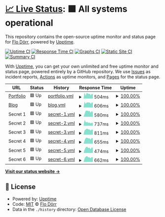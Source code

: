 # [📈 Live Status](https://status.flodoerr.com): <!--live status--> **🟩 All systems operational**

This repository contains the open-source uptime monitor and status page for [Flo Dörr](https://flodoerr.com/), powered by [Upptime](https://github.com/upptime/upptime).

[![Uptime CI](https://github.com/flokol120/uptime/workflows/Uptime%20CI/badge.svg)](https://github.com/flokol120/uptime/actions?query=workflow%3A%22Uptime+CI%22)
[![Response Time CI](https://github.com/flokol120/uptime/workflows/Response%20Time%20CI/badge.svg)](https://github.com/flokol120/uptime/actions?query=workflow%3A%22Response+Time+CI%22)
[![Graphs CI](https://github.com/flokol120/uptime/workflows/Graphs%20CI/badge.svg)](https://github.com/flokol120/uptime/actions?query=workflow%3A%22Graphs+CI%22)
[![Static Site CI](https://github.com/flokol120/uptime/workflows/Static%20Site%20CI/badge.svg)](https://github.com/flokol120/uptime/actions?query=workflow%3A%22Static+Site+CI%22)
[![Summary CI](https://github.com/flokol120/uptime/workflows/Summary%20CI/badge.svg)](https://github.com/flokol120/uptime/actions?query=workflow%3A%22Summary+CI%22)

With [Upptime](https://upptime.js.org), you can get your own unlimited and free uptime monitor and status page, powered entirely by a GitHub repository. We use [Issues](https://github.com/flokol120/uptime/issues) as incident reports, [Actions](https://github.com/flokol120/uptime/actions) as uptime monitors, and [Pages](https://status.flodoerr.com) for the status page.

<!--start: status pages-->
<!-- This summary is generated by Upptime (https://github.com/upptime/upptime) -->
<!-- Do not edit this manually, your changes will be overwritten -->
<!-- prettier-ignore -->
| URL | Status | History | Response Time | Uptime |
| --- | ------ | ------- | ------------- | ------ |
| <img alt="" src="https://icons.duckduckgo.com/ip3/flodoerr.com.ico" height="13"> [Portfolio](https://flodoerr.com) | 🟩 Up | [portfolio.yml](https://github.com/flokol120/uptime/commits/HEAD/history/portfolio.yml) | <details><summary><img alt="Response time graph" src="./graphs/portfolio/response-time-week.png" height="20"> 504ms</summary><br><a href="https://status.flodoerr.com/history/portfolio"><img alt="Response time 504" src="https://img.shields.io/endpoint?url=https%3A%2F%2Fraw.githubusercontent.com%2Fflokol120%2Fuptime%2FHEAD%2Fapi%2Fportfolio%2Fresponse-time.json"></a><br><a href="https://status.flodoerr.com/history/portfolio"><img alt="24-hour response time 491" src="https://img.shields.io/endpoint?url=https%3A%2F%2Fraw.githubusercontent.com%2Fflokol120%2Fuptime%2FHEAD%2Fapi%2Fportfolio%2Fresponse-time-day.json"></a><br><a href="https://status.flodoerr.com/history/portfolio"><img alt="7-day response time 504" src="https://img.shields.io/endpoint?url=https%3A%2F%2Fraw.githubusercontent.com%2Fflokol120%2Fuptime%2FHEAD%2Fapi%2Fportfolio%2Fresponse-time-week.json"></a><br><a href="https://status.flodoerr.com/history/portfolio"><img alt="30-day response time 504" src="https://img.shields.io/endpoint?url=https%3A%2F%2Fraw.githubusercontent.com%2Fflokol120%2Fuptime%2FHEAD%2Fapi%2Fportfolio%2Fresponse-time-month.json"></a><br><a href="https://status.flodoerr.com/history/portfolio"><img alt="1-year response time 504" src="https://img.shields.io/endpoint?url=https%3A%2F%2Fraw.githubusercontent.com%2Fflokol120%2Fuptime%2FHEAD%2Fapi%2Fportfolio%2Fresponse-time-year.json"></a></details> | <details><summary><a href="https://status.flodoerr.com/history/portfolio">100.00%</a></summary><a href="https://status.flodoerr.com/history/portfolio"><img alt="All-time uptime 100.00%" src="https://img.shields.io/endpoint?url=https%3A%2F%2Fraw.githubusercontent.com%2Fflokol120%2Fuptime%2FHEAD%2Fapi%2Fportfolio%2Fuptime.json"></a><br><a href="https://status.flodoerr.com/history/portfolio"><img alt="24-hour uptime 100.00%" src="https://img.shields.io/endpoint?url=https%3A%2F%2Fraw.githubusercontent.com%2Fflokol120%2Fuptime%2FHEAD%2Fapi%2Fportfolio%2Fuptime-day.json"></a><br><a href="https://status.flodoerr.com/history/portfolio"><img alt="7-day uptime 100.00%" src="https://img.shields.io/endpoint?url=https%3A%2F%2Fraw.githubusercontent.com%2Fflokol120%2Fuptime%2FHEAD%2Fapi%2Fportfolio%2Fuptime-week.json"></a><br><a href="https://status.flodoerr.com/history/portfolio"><img alt="30-day uptime 100.00%" src="https://img.shields.io/endpoint?url=https%3A%2F%2Fraw.githubusercontent.com%2Fflokol120%2Fuptime%2FHEAD%2Fapi%2Fportfolio%2Fuptime-month.json"></a><br><a href="https://status.flodoerr.com/history/portfolio"><img alt="1-year uptime 100.00%" src="https://img.shields.io/endpoint?url=https%3A%2F%2Fraw.githubusercontent.com%2Fflokol120%2Fuptime%2FHEAD%2Fapi%2Fportfolio%2Fuptime-year.json"></a></details>
| <img alt="" src="https://icons.duckduckgo.com/ip3/blog.flodoerr.com.ico" height="13"> [Blog](https://blog.flodoerr.com) | 🟩 Up | [blog.yml](https://github.com/flokol120/uptime/commits/HEAD/history/blog.yml) | <details><summary><img alt="Response time graph" src="./graphs/blog/response-time-week.png" height="20"> 606ms</summary><br><a href="https://status.flodoerr.com/history/blog"><img alt="Response time 606" src="https://img.shields.io/endpoint?url=https%3A%2F%2Fraw.githubusercontent.com%2Fflokol120%2Fuptime%2FHEAD%2Fapi%2Fblog%2Fresponse-time.json"></a><br><a href="https://status.flodoerr.com/history/blog"><img alt="24-hour response time 588" src="https://img.shields.io/endpoint?url=https%3A%2F%2Fraw.githubusercontent.com%2Fflokol120%2Fuptime%2FHEAD%2Fapi%2Fblog%2Fresponse-time-day.json"></a><br><a href="https://status.flodoerr.com/history/blog"><img alt="7-day response time 606" src="https://img.shields.io/endpoint?url=https%3A%2F%2Fraw.githubusercontent.com%2Fflokol120%2Fuptime%2FHEAD%2Fapi%2Fblog%2Fresponse-time-week.json"></a><br><a href="https://status.flodoerr.com/history/blog"><img alt="30-day response time 606" src="https://img.shields.io/endpoint?url=https%3A%2F%2Fraw.githubusercontent.com%2Fflokol120%2Fuptime%2FHEAD%2Fapi%2Fblog%2Fresponse-time-month.json"></a><br><a href="https://status.flodoerr.com/history/blog"><img alt="1-year response time 606" src="https://img.shields.io/endpoint?url=https%3A%2F%2Fraw.githubusercontent.com%2Fflokol120%2Fuptime%2FHEAD%2Fapi%2Fblog%2Fresponse-time-year.json"></a></details> | <details><summary><a href="https://status.flodoerr.com/history/blog">100.00%</a></summary><a href="https://status.flodoerr.com/history/blog"><img alt="All-time uptime 100.00%" src="https://img.shields.io/endpoint?url=https%3A%2F%2Fraw.githubusercontent.com%2Fflokol120%2Fuptime%2FHEAD%2Fapi%2Fblog%2Fuptime.json"></a><br><a href="https://status.flodoerr.com/history/blog"><img alt="24-hour uptime 100.00%" src="https://img.shields.io/endpoint?url=https%3A%2F%2Fraw.githubusercontent.com%2Fflokol120%2Fuptime%2FHEAD%2Fapi%2Fblog%2Fuptime-day.json"></a><br><a href="https://status.flodoerr.com/history/blog"><img alt="7-day uptime 100.00%" src="https://img.shields.io/endpoint?url=https%3A%2F%2Fraw.githubusercontent.com%2Fflokol120%2Fuptime%2FHEAD%2Fapi%2Fblog%2Fuptime-week.json"></a><br><a href="https://status.flodoerr.com/history/blog"><img alt="30-day uptime 100.00%" src="https://img.shields.io/endpoint?url=https%3A%2F%2Fraw.githubusercontent.com%2Fflokol120%2Fuptime%2FHEAD%2Fapi%2Fblog%2Fuptime-month.json"></a><br><a href="https://status.flodoerr.com/history/blog"><img alt="1-year uptime 100.00%" src="https://img.shields.io/endpoint?url=https%3A%2F%2Fraw.githubusercontent.com%2Fflokol120%2Fuptime%2FHEAD%2Fapi%2Fblog%2Fuptime-year.json"></a></details>
| <img alt="" src="https://icons.duckduckgo.com/ip3/null.ico" height="13"> Secret 1 | 🟩 Up | [secret-1.yml](https://github.com/flokol120/uptime/commits/HEAD/history/secret-1.yml) | <details><summary><img alt="Response time graph" src="./graphs/secret-1/response-time-week.png" height="20"> 580ms</summary><br><a href="https://status.flodoerr.com/history/secret-1"><img alt="Response time 580" src="https://img.shields.io/endpoint?url=https%3A%2F%2Fraw.githubusercontent.com%2Fflokol120%2Fuptime%2FHEAD%2Fapi%2Fsecret-1%2Fresponse-time.json"></a><br><a href="https://status.flodoerr.com/history/secret-1"><img alt="24-hour response time 592" src="https://img.shields.io/endpoint?url=https%3A%2F%2Fraw.githubusercontent.com%2Fflokol120%2Fuptime%2FHEAD%2Fapi%2Fsecret-1%2Fresponse-time-day.json"></a><br><a href="https://status.flodoerr.com/history/secret-1"><img alt="7-day response time 580" src="https://img.shields.io/endpoint?url=https%3A%2F%2Fraw.githubusercontent.com%2Fflokol120%2Fuptime%2FHEAD%2Fapi%2Fsecret-1%2Fresponse-time-week.json"></a><br><a href="https://status.flodoerr.com/history/secret-1"><img alt="30-day response time 580" src="https://img.shields.io/endpoint?url=https%3A%2F%2Fraw.githubusercontent.com%2Fflokol120%2Fuptime%2FHEAD%2Fapi%2Fsecret-1%2Fresponse-time-month.json"></a><br><a href="https://status.flodoerr.com/history/secret-1"><img alt="1-year response time 580" src="https://img.shields.io/endpoint?url=https%3A%2F%2Fraw.githubusercontent.com%2Fflokol120%2Fuptime%2FHEAD%2Fapi%2Fsecret-1%2Fresponse-time-year.json"></a></details> | <details><summary><a href="https://status.flodoerr.com/history/secret-1">100.00%</a></summary><a href="https://status.flodoerr.com/history/secret-1"><img alt="All-time uptime 100.00%" src="https://img.shields.io/endpoint?url=https%3A%2F%2Fraw.githubusercontent.com%2Fflokol120%2Fuptime%2FHEAD%2Fapi%2Fsecret-1%2Fuptime.json"></a><br><a href="https://status.flodoerr.com/history/secret-1"><img alt="24-hour uptime 100.00%" src="https://img.shields.io/endpoint?url=https%3A%2F%2Fraw.githubusercontent.com%2Fflokol120%2Fuptime%2FHEAD%2Fapi%2Fsecret-1%2Fuptime-day.json"></a><br><a href="https://status.flodoerr.com/history/secret-1"><img alt="7-day uptime 100.00%" src="https://img.shields.io/endpoint?url=https%3A%2F%2Fraw.githubusercontent.com%2Fflokol120%2Fuptime%2FHEAD%2Fapi%2Fsecret-1%2Fuptime-week.json"></a><br><a href="https://status.flodoerr.com/history/secret-1"><img alt="30-day uptime 100.00%" src="https://img.shields.io/endpoint?url=https%3A%2F%2Fraw.githubusercontent.com%2Fflokol120%2Fuptime%2FHEAD%2Fapi%2Fsecret-1%2Fuptime-month.json"></a><br><a href="https://status.flodoerr.com/history/secret-1"><img alt="1-year uptime 100.00%" src="https://img.shields.io/endpoint?url=https%3A%2F%2Fraw.githubusercontent.com%2Fflokol120%2Fuptime%2FHEAD%2Fapi%2Fsecret-1%2Fuptime-year.json"></a></details>
| <img alt="" src="https://icons.duckduckgo.com/ip3/null.ico" height="13"> Secret 2 | 🟩 Up | [secret-2.yml](https://github.com/flokol120/uptime/commits/HEAD/history/secret-2.yml) | <details><summary><img alt="Response time graph" src="./graphs/secret-2/response-time-week.png" height="20"> 737ms</summary><br><a href="https://status.flodoerr.com/history/secret-2"><img alt="Response time 737" src="https://img.shields.io/endpoint?url=https%3A%2F%2Fraw.githubusercontent.com%2Fflokol120%2Fuptime%2FHEAD%2Fapi%2Fsecret-2%2Fresponse-time.json"></a><br><a href="https://status.flodoerr.com/history/secret-2"><img alt="24-hour response time 692" src="https://img.shields.io/endpoint?url=https%3A%2F%2Fraw.githubusercontent.com%2Fflokol120%2Fuptime%2FHEAD%2Fapi%2Fsecret-2%2Fresponse-time-day.json"></a><br><a href="https://status.flodoerr.com/history/secret-2"><img alt="7-day response time 737" src="https://img.shields.io/endpoint?url=https%3A%2F%2Fraw.githubusercontent.com%2Fflokol120%2Fuptime%2FHEAD%2Fapi%2Fsecret-2%2Fresponse-time-week.json"></a><br><a href="https://status.flodoerr.com/history/secret-2"><img alt="30-day response time 737" src="https://img.shields.io/endpoint?url=https%3A%2F%2Fraw.githubusercontent.com%2Fflokol120%2Fuptime%2FHEAD%2Fapi%2Fsecret-2%2Fresponse-time-month.json"></a><br><a href="https://status.flodoerr.com/history/secret-2"><img alt="1-year response time 737" src="https://img.shields.io/endpoint?url=https%3A%2F%2Fraw.githubusercontent.com%2Fflokol120%2Fuptime%2FHEAD%2Fapi%2Fsecret-2%2Fresponse-time-year.json"></a></details> | <details><summary><a href="https://status.flodoerr.com/history/secret-2">100.00%</a></summary><a href="https://status.flodoerr.com/history/secret-2"><img alt="All-time uptime 100.00%" src="https://img.shields.io/endpoint?url=https%3A%2F%2Fraw.githubusercontent.com%2Fflokol120%2Fuptime%2FHEAD%2Fapi%2Fsecret-2%2Fuptime.json"></a><br><a href="https://status.flodoerr.com/history/secret-2"><img alt="24-hour uptime 100.00%" src="https://img.shields.io/endpoint?url=https%3A%2F%2Fraw.githubusercontent.com%2Fflokol120%2Fuptime%2FHEAD%2Fapi%2Fsecret-2%2Fuptime-day.json"></a><br><a href="https://status.flodoerr.com/history/secret-2"><img alt="7-day uptime 100.00%" src="https://img.shields.io/endpoint?url=https%3A%2F%2Fraw.githubusercontent.com%2Fflokol120%2Fuptime%2FHEAD%2Fapi%2Fsecret-2%2Fuptime-week.json"></a><br><a href="https://status.flodoerr.com/history/secret-2"><img alt="30-day uptime 100.00%" src="https://img.shields.io/endpoint?url=https%3A%2F%2Fraw.githubusercontent.com%2Fflokol120%2Fuptime%2FHEAD%2Fapi%2Fsecret-2%2Fuptime-month.json"></a><br><a href="https://status.flodoerr.com/history/secret-2"><img alt="1-year uptime 100.00%" src="https://img.shields.io/endpoint?url=https%3A%2F%2Fraw.githubusercontent.com%2Fflokol120%2Fuptime%2FHEAD%2Fapi%2Fsecret-2%2Fuptime-year.json"></a></details>
| <img alt="" src="https://icons.duckduckgo.com/ip3/null.ico" height="13"> Secret 3 | 🟩 Up | [secret-3.yml](https://github.com/flokol120/uptime/commits/HEAD/history/secret-3.yml) | <details><summary><img alt="Response time graph" src="./graphs/secret-3/response-time-week.png" height="20"> 811ms</summary><br><a href="https://status.flodoerr.com/history/secret-3"><img alt="Response time 811" src="https://img.shields.io/endpoint?url=https%3A%2F%2Fraw.githubusercontent.com%2Fflokol120%2Fuptime%2FHEAD%2Fapi%2Fsecret-3%2Fresponse-time.json"></a><br><a href="https://status.flodoerr.com/history/secret-3"><img alt="24-hour response time 819" src="https://img.shields.io/endpoint?url=https%3A%2F%2Fraw.githubusercontent.com%2Fflokol120%2Fuptime%2FHEAD%2Fapi%2Fsecret-3%2Fresponse-time-day.json"></a><br><a href="https://status.flodoerr.com/history/secret-3"><img alt="7-day response time 811" src="https://img.shields.io/endpoint?url=https%3A%2F%2Fraw.githubusercontent.com%2Fflokol120%2Fuptime%2FHEAD%2Fapi%2Fsecret-3%2Fresponse-time-week.json"></a><br><a href="https://status.flodoerr.com/history/secret-3"><img alt="30-day response time 811" src="https://img.shields.io/endpoint?url=https%3A%2F%2Fraw.githubusercontent.com%2Fflokol120%2Fuptime%2FHEAD%2Fapi%2Fsecret-3%2Fresponse-time-month.json"></a><br><a href="https://status.flodoerr.com/history/secret-3"><img alt="1-year response time 811" src="https://img.shields.io/endpoint?url=https%3A%2F%2Fraw.githubusercontent.com%2Fflokol120%2Fuptime%2FHEAD%2Fapi%2Fsecret-3%2Fresponse-time-year.json"></a></details> | <details><summary><a href="https://status.flodoerr.com/history/secret-3">100.00%</a></summary><a href="https://status.flodoerr.com/history/secret-3"><img alt="All-time uptime 100.00%" src="https://img.shields.io/endpoint?url=https%3A%2F%2Fraw.githubusercontent.com%2Fflokol120%2Fuptime%2FHEAD%2Fapi%2Fsecret-3%2Fuptime.json"></a><br><a href="https://status.flodoerr.com/history/secret-3"><img alt="24-hour uptime 100.00%" src="https://img.shields.io/endpoint?url=https%3A%2F%2Fraw.githubusercontent.com%2Fflokol120%2Fuptime%2FHEAD%2Fapi%2Fsecret-3%2Fuptime-day.json"></a><br><a href="https://status.flodoerr.com/history/secret-3"><img alt="7-day uptime 100.00%" src="https://img.shields.io/endpoint?url=https%3A%2F%2Fraw.githubusercontent.com%2Fflokol120%2Fuptime%2FHEAD%2Fapi%2Fsecret-3%2Fuptime-week.json"></a><br><a href="https://status.flodoerr.com/history/secret-3"><img alt="30-day uptime 100.00%" src="https://img.shields.io/endpoint?url=https%3A%2F%2Fraw.githubusercontent.com%2Fflokol120%2Fuptime%2FHEAD%2Fapi%2Fsecret-3%2Fuptime-month.json"></a><br><a href="https://status.flodoerr.com/history/secret-3"><img alt="1-year uptime 100.00%" src="https://img.shields.io/endpoint?url=https%3A%2F%2Fraw.githubusercontent.com%2Fflokol120%2Fuptime%2FHEAD%2Fapi%2Fsecret-3%2Fuptime-year.json"></a></details>
| <img alt="" src="https://icons.duckduckgo.com/ip3/null.ico" height="13"> Secret 4 | 🟩 Up | [secret-4.yml](https://github.com/flokol120/uptime/commits/HEAD/history/secret-4.yml) | <details><summary><img alt="Response time graph" src="./graphs/secret-4/response-time-week.png" height="20"> 655ms</summary><br><a href="https://status.flodoerr.com/history/secret-4"><img alt="Response time 655" src="https://img.shields.io/endpoint?url=https%3A%2F%2Fraw.githubusercontent.com%2Fflokol120%2Fuptime%2FHEAD%2Fapi%2Fsecret-4%2Fresponse-time.json"></a><br><a href="https://status.flodoerr.com/history/secret-4"><img alt="24-hour response time 686" src="https://img.shields.io/endpoint?url=https%3A%2F%2Fraw.githubusercontent.com%2Fflokol120%2Fuptime%2FHEAD%2Fapi%2Fsecret-4%2Fresponse-time-day.json"></a><br><a href="https://status.flodoerr.com/history/secret-4"><img alt="7-day response time 655" src="https://img.shields.io/endpoint?url=https%3A%2F%2Fraw.githubusercontent.com%2Fflokol120%2Fuptime%2FHEAD%2Fapi%2Fsecret-4%2Fresponse-time-week.json"></a><br><a href="https://status.flodoerr.com/history/secret-4"><img alt="30-day response time 655" src="https://img.shields.io/endpoint?url=https%3A%2F%2Fraw.githubusercontent.com%2Fflokol120%2Fuptime%2FHEAD%2Fapi%2Fsecret-4%2Fresponse-time-month.json"></a><br><a href="https://status.flodoerr.com/history/secret-4"><img alt="1-year response time 655" src="https://img.shields.io/endpoint?url=https%3A%2F%2Fraw.githubusercontent.com%2Fflokol120%2Fuptime%2FHEAD%2Fapi%2Fsecret-4%2Fresponse-time-year.json"></a></details> | <details><summary><a href="https://status.flodoerr.com/history/secret-4">100.00%</a></summary><a href="https://status.flodoerr.com/history/secret-4"><img alt="All-time uptime 100.00%" src="https://img.shields.io/endpoint?url=https%3A%2F%2Fraw.githubusercontent.com%2Fflokol120%2Fuptime%2FHEAD%2Fapi%2Fsecret-4%2Fuptime.json"></a><br><a href="https://status.flodoerr.com/history/secret-4"><img alt="24-hour uptime 100.00%" src="https://img.shields.io/endpoint?url=https%3A%2F%2Fraw.githubusercontent.com%2Fflokol120%2Fuptime%2FHEAD%2Fapi%2Fsecret-4%2Fuptime-day.json"></a><br><a href="https://status.flodoerr.com/history/secret-4"><img alt="7-day uptime 100.00%" src="https://img.shields.io/endpoint?url=https%3A%2F%2Fraw.githubusercontent.com%2Fflokol120%2Fuptime%2FHEAD%2Fapi%2Fsecret-4%2Fuptime-week.json"></a><br><a href="https://status.flodoerr.com/history/secret-4"><img alt="30-day uptime 100.00%" src="https://img.shields.io/endpoint?url=https%3A%2F%2Fraw.githubusercontent.com%2Fflokol120%2Fuptime%2FHEAD%2Fapi%2Fsecret-4%2Fuptime-month.json"></a><br><a href="https://status.flodoerr.com/history/secret-4"><img alt="1-year uptime 100.00%" src="https://img.shields.io/endpoint?url=https%3A%2F%2Fraw.githubusercontent.com%2Fflokol120%2Fuptime%2FHEAD%2Fapi%2Fsecret-4%2Fuptime-year.json"></a></details>
| <img alt="" src="https://icons.duckduckgo.com/ip3/null.ico" height="13"> Secret 5 | 🟩 Up | [secret-5.yml](https://github.com/flokol120/uptime/commits/HEAD/history/secret-5.yml) | <details><summary><img alt="Response time graph" src="./graphs/secret-5/response-time-week.png" height="20"> 474ms</summary><br><a href="https://status.flodoerr.com/history/secret-5"><img alt="Response time 474" src="https://img.shields.io/endpoint?url=https%3A%2F%2Fraw.githubusercontent.com%2Fflokol120%2Fuptime%2FHEAD%2Fapi%2Fsecret-5%2Fresponse-time.json"></a><br><a href="https://status.flodoerr.com/history/secret-5"><img alt="24-hour response time 485" src="https://img.shields.io/endpoint?url=https%3A%2F%2Fraw.githubusercontent.com%2Fflokol120%2Fuptime%2FHEAD%2Fapi%2Fsecret-5%2Fresponse-time-day.json"></a><br><a href="https://status.flodoerr.com/history/secret-5"><img alt="7-day response time 474" src="https://img.shields.io/endpoint?url=https%3A%2F%2Fraw.githubusercontent.com%2Fflokol120%2Fuptime%2FHEAD%2Fapi%2Fsecret-5%2Fresponse-time-week.json"></a><br><a href="https://status.flodoerr.com/history/secret-5"><img alt="30-day response time 474" src="https://img.shields.io/endpoint?url=https%3A%2F%2Fraw.githubusercontent.com%2Fflokol120%2Fuptime%2FHEAD%2Fapi%2Fsecret-5%2Fresponse-time-month.json"></a><br><a href="https://status.flodoerr.com/history/secret-5"><img alt="1-year response time 474" src="https://img.shields.io/endpoint?url=https%3A%2F%2Fraw.githubusercontent.com%2Fflokol120%2Fuptime%2FHEAD%2Fapi%2Fsecret-5%2Fresponse-time-year.json"></a></details> | <details><summary><a href="https://status.flodoerr.com/history/secret-5">100.00%</a></summary><a href="https://status.flodoerr.com/history/secret-5"><img alt="All-time uptime 100.00%" src="https://img.shields.io/endpoint?url=https%3A%2F%2Fraw.githubusercontent.com%2Fflokol120%2Fuptime%2FHEAD%2Fapi%2Fsecret-5%2Fuptime.json"></a><br><a href="https://status.flodoerr.com/history/secret-5"><img alt="24-hour uptime 100.00%" src="https://img.shields.io/endpoint?url=https%3A%2F%2Fraw.githubusercontent.com%2Fflokol120%2Fuptime%2FHEAD%2Fapi%2Fsecret-5%2Fuptime-day.json"></a><br><a href="https://status.flodoerr.com/history/secret-5"><img alt="7-day uptime 100.00%" src="https://img.shields.io/endpoint?url=https%3A%2F%2Fraw.githubusercontent.com%2Fflokol120%2Fuptime%2FHEAD%2Fapi%2Fsecret-5%2Fuptime-week.json"></a><br><a href="https://status.flodoerr.com/history/secret-5"><img alt="30-day uptime 100.00%" src="https://img.shields.io/endpoint?url=https%3A%2F%2Fraw.githubusercontent.com%2Fflokol120%2Fuptime%2FHEAD%2Fapi%2Fsecret-5%2Fuptime-month.json"></a><br><a href="https://status.flodoerr.com/history/secret-5"><img alt="1-year uptime 100.00%" src="https://img.shields.io/endpoint?url=https%3A%2F%2Fraw.githubusercontent.com%2Fflokol120%2Fuptime%2FHEAD%2Fapi%2Fsecret-5%2Fuptime-year.json"></a></details>
| <img alt="" src="https://icons.duckduckgo.com/ip3/null.ico" height="13"> Secret 6 | 🟩 Up | [secret-6.yml](https://github.com/flokol120/uptime/commits/HEAD/history/secret-6.yml) | <details><summary><img alt="Response time graph" src="./graphs/secret-6/response-time-week.png" height="20"> 662ms</summary><br><a href="https://status.flodoerr.com/history/secret-6"><img alt="Response time 662" src="https://img.shields.io/endpoint?url=https%3A%2F%2Fraw.githubusercontent.com%2Fflokol120%2Fuptime%2FHEAD%2Fapi%2Fsecret-6%2Fresponse-time.json"></a><br><a href="https://status.flodoerr.com/history/secret-6"><img alt="24-hour response time 724" src="https://img.shields.io/endpoint?url=https%3A%2F%2Fraw.githubusercontent.com%2Fflokol120%2Fuptime%2FHEAD%2Fapi%2Fsecret-6%2Fresponse-time-day.json"></a><br><a href="https://status.flodoerr.com/history/secret-6"><img alt="7-day response time 662" src="https://img.shields.io/endpoint?url=https%3A%2F%2Fraw.githubusercontent.com%2Fflokol120%2Fuptime%2FHEAD%2Fapi%2Fsecret-6%2Fresponse-time-week.json"></a><br><a href="https://status.flodoerr.com/history/secret-6"><img alt="30-day response time 662" src="https://img.shields.io/endpoint?url=https%3A%2F%2Fraw.githubusercontent.com%2Fflokol120%2Fuptime%2FHEAD%2Fapi%2Fsecret-6%2Fresponse-time-month.json"></a><br><a href="https://status.flodoerr.com/history/secret-6"><img alt="1-year response time 662" src="https://img.shields.io/endpoint?url=https%3A%2F%2Fraw.githubusercontent.com%2Fflokol120%2Fuptime%2FHEAD%2Fapi%2Fsecret-6%2Fresponse-time-year.json"></a></details> | <details><summary><a href="https://status.flodoerr.com/history/secret-6">100.00%</a></summary><a href="https://status.flodoerr.com/history/secret-6"><img alt="All-time uptime 100.00%" src="https://img.shields.io/endpoint?url=https%3A%2F%2Fraw.githubusercontent.com%2Fflokol120%2Fuptime%2FHEAD%2Fapi%2Fsecret-6%2Fuptime.json"></a><br><a href="https://status.flodoerr.com/history/secret-6"><img alt="24-hour uptime 100.00%" src="https://img.shields.io/endpoint?url=https%3A%2F%2Fraw.githubusercontent.com%2Fflokol120%2Fuptime%2FHEAD%2Fapi%2Fsecret-6%2Fuptime-day.json"></a><br><a href="https://status.flodoerr.com/history/secret-6"><img alt="7-day uptime 100.00%" src="https://img.shields.io/endpoint?url=https%3A%2F%2Fraw.githubusercontent.com%2Fflokol120%2Fuptime%2FHEAD%2Fapi%2Fsecret-6%2Fuptime-week.json"></a><br><a href="https://status.flodoerr.com/history/secret-6"><img alt="30-day uptime 100.00%" src="https://img.shields.io/endpoint?url=https%3A%2F%2Fraw.githubusercontent.com%2Fflokol120%2Fuptime%2FHEAD%2Fapi%2Fsecret-6%2Fuptime-month.json"></a><br><a href="https://status.flodoerr.com/history/secret-6"><img alt="1-year uptime 100.00%" src="https://img.shields.io/endpoint?url=https%3A%2F%2Fraw.githubusercontent.com%2Fflokol120%2Fuptime%2FHEAD%2Fapi%2Fsecret-6%2Fuptime-year.json"></a></details>

<!--end: status pages-->

[**Visit our status website →**](https://status.flodoerr.com)

## 📄 License

- Powered by: [Upptime](https://github.com/upptime/upptime)
- Code: [MIT](./LICENSE) © [Flo Dörr](https://flodoerr.com/)
- Data in the `./history` directory: [Open Database License](https://opendatacommons.org/licenses/odbl/1-0/)
